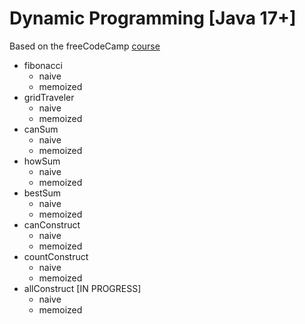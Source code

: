 # Dynamic Programming [Java 17+]

Based on the freeCodeCamp [course](https://www.youtube.com/watch?v=oBt53YbR9Kk&ab_channel=freeCodeCamp.org)

* fibonacci
  * naive
  * memoized
* gridTraveler
  * naive
  * memoized
* canSum
  * naive
  * memoized
* howSum
  * naive
  * memoized
* bestSum
  * naive
  * memoized
* canConstruct
  * naive
  * memoized
* countConstruct
  * naive
  * memoized
* allConstruct [IN PROGRESS]
  * naive
  * memoized
